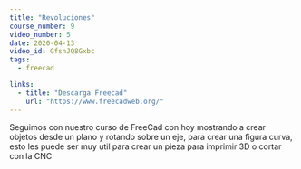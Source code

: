 ```yaml
---
title: "Revoluciones"
course_number: 9
video_number: 5
date: 2020-04-13
video_id: GfsnJQ8Gxbc
tags:
  - freecad

links:
  - title: "Descarga Freecad"
    url: "https://www.freecadweb.org/"
---
```


Seguimos con nuestro curso de FreeCad con hoy mostrando a crear objetos desde un plano y rotando sobre un eje, para crear una figura curva, esto les puede ser muy util para crear un pieza para imprimir 3D o cortar con la CNC
